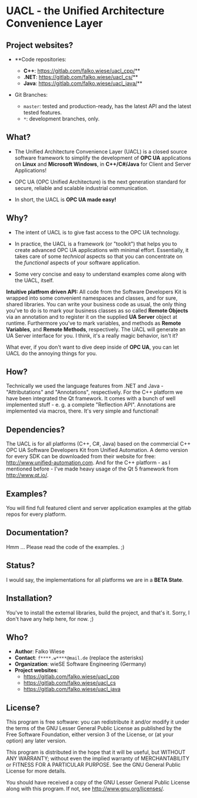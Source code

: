 UACL - the Unified Architecture Convenience Layer
===============================================================================


Project websites?
-------------------------------------------------------------------------------

 - **Code repositories: 
    - **C++**: https://gitlab.com/falko.wiese/uacl_cpp/**
    - **.NET**: https://gitlab.com/falko.wiese/uacl_cs/**
    - **Java**: https://gitlab.com/falko.wiese/uacl_java/**

 - Git Branches:
     - `master`: tested and production-ready, has the latest API and the latest 
        tested features.
     - `*`: development branches, only.

What?
-------------------------------------------------------------------------------

 - The Unified Architecture Convenience Layer (UACL) is a closed source software framework to simplify the 
   development of **OPC UA** applications on **Linux** and **Microsoft Windows**, in **C++/C#/Java** for 
   Client and Server Applications!
   
 - OPC UA (OPC Unified Architecture) is the next generation standard for secure, reliable
   and scalable industrial communication.
   
 - In short, the UACL is **OPC UA made easy!**


Why?
-------------------------------------------------------------------------------
   
 - The intent of UACL is to give fast access to the OPC UA technology.

 - In practice, the UACL is a framework (or "toolkit") that helps you to create advanced OPC UA 
   applications with minimal effort. Essentially, it takes care of some *technical* aspects so 
   that you can concentrate on the *functional* aspects of your software application.
   
 - Some very concise and easy to understand examples come along with the UACL, itself.
 
**Intuitive platfrom driven API:**
All code from the Software Developers Kit is wrapped into some convenient namespaces and 
classes, and for sure, shared libraries. You can write your business code as usual, the
only thing you've to do is to mark your business classes as so called **Remote Objects** via
an annotation and to register it on the supplied **UA Server** object at runtime. Furthermore
you've to mark variables, and methods as **Remote Variables**, and **Remote Methods**, 
respectively. The UACL will generate an UA Server interface for you. I think, it's a really
magic behavior, isn't it?

What ever, if you don't want to dive deep inside of **OPC UA**, you can let UACL do the 
annoying things for you.


How?
-------------------------------------------------------------------------------
Technically we used the language features from .NET and Java - "Attributations" and
"Annotations", respectively. For the C++ platform we have been integrated the Qt
framework. It comes with a bunch of well implemented stuff - e. g. a complete 
"Reflection API". Annotations are implemented via macros, there. It's very simple 
and functional!


Dependencies?
-------------------------------------------------------------------------------
The UACL is for all platforms (C++, C#, Java) based on the commercial C++ OPC UA Software Developers Kit 
from Unified Automation. A demo version for every SDK can be downloaded from their website for free: 
http://www.unified-automation.com. And for the C++ platform - as I mentioned before - I've made heavy 
usage of the Qt 5 framework from http://www.qt.io/.


Examples?
-------------------------------------------------------------------------------
You will find full featured client and server application examples at the gitlab repos
for every platform.


Documentation?
-------------------------------------------------------------------------------
Hmm ... Please read the code of the examples. ;)


Status?
-------------------------------------------------------------------------------
I would say, the implementations for all platforms we are in a **BETA State**.


Installation?
-------------------------------------------------------------------------------
You've to install the external libraries, build the project, and that's it.
Sorry, I don't have any help here, for now. ;)


Who?
-------------------------------------------------------------------------------
 - **Author**: Falko Wiese
 - **Contact**: `f****.w****@mail.de` (replace the asterisks)
 - **Organization**: wieSE Software Engineering (Germany)
 - **Project websites**:
    - https://gitlab.com/falko.wiese/uacl_cpp
    - https://gitlab.com/falko.wiese/uacl_cs
    - https://gitlab.com/falko.wiese/uacl_java


License?
-------------------------------------------------------------------------------
This program is free software: you can redistribute it and/or modify
it under the terms of the GNU Lesser General Public License as
published by the Free Software Foundation, either version 3 of the
License, or (at your option) any later version.

This program is distributed in the hope that it will be useful,
but WITHOUT ANY WARRANTY; without even the implied warranty of
MERCHANTABILITY or FITNESS FOR A PARTICULAR PURPOSE.  See the
GNU General Public License for more details.

You should have received a copy of the GNU Lesser General Public License
along with this program.  If not, see <http://www.gnu.org/licenses/>.


